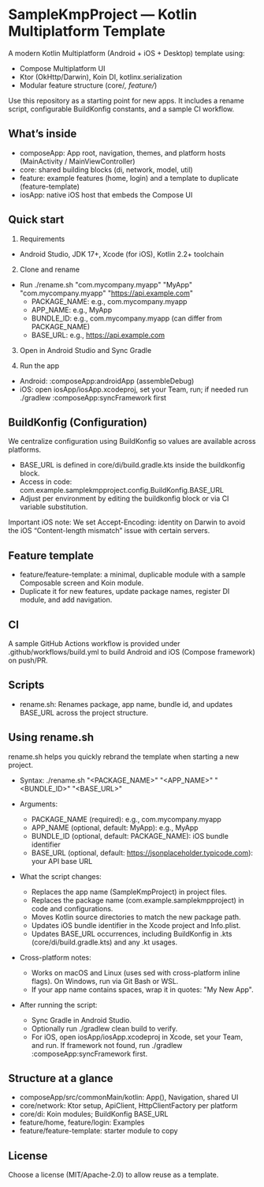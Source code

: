 # SampleKmpProject — Kotlin Multiplatform Template

A modern Kotlin Multiplatform (Android + iOS + Desktop) template using:
- Compose Multiplatform UI
- Ktor (OkHttp/Darwin), Koin DI, kotlinx.serialization
- Modular feature structure (core/*, feature/*)

Use this repository as a starting point for new apps. It includes a rename script, configurable BuildKonfig constants, and a sample CI workflow.

## What’s inside
- composeApp: App root, navigation, themes, and platform hosts (MainActivity / MainViewController)
- core: shared building blocks (di, network, model, util)
- feature: example features (home, login) and a template to duplicate (feature-template)
- iosApp: native iOS host that embeds the Compose UI

## Quick start
1) Requirements
- Android Studio, JDK 17+, Xcode (for iOS), Kotlin 2.2+ toolchain

2) Clone and rename
- Run ./rename.sh "com.mycompany.myapp" "MyApp" "com.mycompany.myapp" "https://api.example.com"
  - PACKAGE_NAME: e.g., com.mycompany.myapp
  - APP_NAME: e.g., MyApp
  - BUNDLE_ID: e.g., com.mycompany.myapp (can differ from PACKAGE_NAME)
  - BASE_URL: e.g., https://api.example.com

3) Open in Android Studio and Sync Gradle

4) Run the app
- Android: :composeApp:androidApp (assembleDebug)
- iOS: open iosApp/iosApp.xcodeproj, set your Team, run; if needed run ./gradlew :composeApp:syncFramework first

## BuildKonfig (Configuration)
We centralize configuration using BuildKonfig so values are available across platforms.
- BASE_URL is defined in core/di/build.gradle.kts inside the buildkonfig block.
- Access in code: com.example.samplekmpproject.config.BuildKonfig.BASE_URL
- Adjust per environment by editing the buildkonfig block or via CI variable substitution.

Important iOS note: We set Accept-Encoding: identity on Darwin to avoid the iOS “Content-length mismatch” issue with certain servers.

## Feature template
- feature/feature-template: a minimal, duplicable module with a sample Composable screen and Koin module.
- Duplicate it for new features, update package names, register DI module, and add navigation.

## CI
A sample GitHub Actions workflow is provided under .github/workflows/build.yml to build Android and iOS (Compose framework) on push/PR.

## Scripts
- rename.sh: Renames package, app name, bundle id, and updates BASE_URL across the project structure.

## Using rename.sh
rename.sh helps you quickly rebrand the template when starting a new project.

- Syntax:
  ./rename.sh "<PACKAGE_NAME>" "<APP_NAME>" "<BUNDLE_ID>" "<BASE_URL>"

- Arguments:
  - PACKAGE_NAME (required): e.g., com.mycompany.myapp
  - APP_NAME (optional, default: MyApp): e.g., MyApp
  - BUNDLE_ID (optional, default: PACKAGE_NAME): iOS bundle identifier
  - BASE_URL (optional, default: https://jsonplaceholder.typicode.com): your API base URL

- What the script changes:
  - Replaces the app name (SampleKmpProject) in project files.
  - Replaces the package name (com.example.samplekmpproject) in code and configurations.
  - Moves Kotlin source directories to match the new package path.
  - Updates iOS bundle identifier in the Xcode project and Info.plist.
  - Updates BASE_URL occurrences, including BuildKonfig in .kts (core/di/build.gradle.kts) and any .kt usages.

- Cross-platform notes:
  - Works on macOS and Linux (uses sed with cross-platform inline flags). On Windows, run via Git Bash or WSL.
  - If your app name contains spaces, wrap it in quotes: "My New App".

- After running the script:
  - Sync Gradle in Android Studio.
  - Optionally run ./gradlew clean build to verify.
  - For iOS, open iosApp/iosApp.xcodeproj in Xcode, set your Team, and run. If framework not found, run ./gradlew :composeApp:syncFramework first.

## Structure at a glance
- composeApp/src/commonMain/kotlin: App(), Navigation, shared UI
- core/network: Ktor setup, ApiClient, HttpClientFactory per platform
- core/di: Koin modules; BuildKonfig BASE_URL
- feature/home, feature/login: Examples
- feature/feature-template: starter module to copy

## License
Choose a license (MIT/Apache-2.0) to allow reuse as a template.